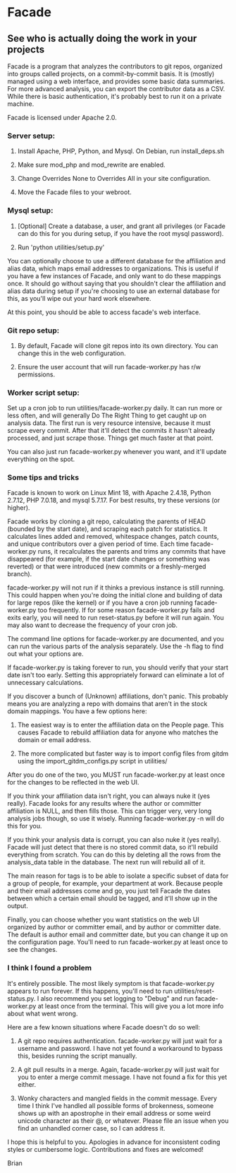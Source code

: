 # Facade
## See who is actually doing the work in your projects

Facade is a program that analyzes the contributors to git repos, organized into
groups called projects, on a commit-by-commit basis.  It is (mostly) managed
using a web interface, and provides some basic data summaries.  For more
advanced analysis, you can export the contributor data as a CSV.  While there is
basic authentication, it's probably best to run it on a private machine.

Facade is licensed under Apache 2.0.

### Server setup:

1. Install Apache, PHP, Python, and Mysql. On Debian, run install_deps.sh

2. Make sure mod_php and mod_rewrite are enabled.

3. Change Overrides None to Overrides All in your site configuration.

4. Move the Facade files to your webroot.

### Mysql setup:

1. [Optional] Create a database, a user, and grant all privileges (or Facade can
do this for you during setup, if you have the root mysql password).

2. Run 'python utilities/setup.py'

You can optionally choose to use a different database for the affiliation and
alias data, which maps email addresses to organizations. This is useful if you
have a few instances of Facade, and only want to do these mappings once. It
should go without saying that you shouldn't clear the affiliation and alias data
during setup if you're choosing to use an external database for this, as you'll
wipe out your hard work elsewhere.

At this point, you should be able to access facade's web interface.

### Git repo setup:

1. By default, Facade will clone git repos into its own directory. You can
change this in the web configuration.

2. Ensure the user account that will run facade-worker.py has r/w permissions.

### Worker script setup:

Set up a cron job to run utilities/facade-worker.py daily.  It can run more or
less often, and will generally Do The Right Thing to get caught up on analysis
data.  The first run is very resource intensive, because it must scrape every
commit.  After that it'll detect the commits it hasn't already processed, and
just scrape those.  Things get much faster at that point.

You can also just run facade-worker.py whenever you want, and it'll update
everything on the spot.

### Some tips and tricks

Facade is known to work on Linux Mint 18, with Apache 2.4.18, Python 2.7.12, PHP
7.0.18, and mysql 5.7.17. For best results, try these versions (or higher).

Facade works by cloning a git repo, calculating the parents of HEAD (bounded by
the start date), and scraping each patch for statistics. It calculates lines
added and removed, whitespace changes, patch counts, and unique contributors
over a given period of time. Each time facade-worker.py runs, it recalculates
the parents and trims any commits that have disappeared (for example, if the
start date changes or something was reverted) or that were introduced (new
commits or a freshly-merged branch).

facade-worker.py will not run if it thinks a previous instance is still running.
This could happen when you're doing the initial clone and building of data for
large repos (like the kernel) or if you have a cron job running facade-worker.py
too frequently.  If for some reason facade-worker.py fails and exits early, you
will need to run reset-status.py before it will run again.  You may also want to
decrease the frequency of your cron job.

The command line options for facade-worker.py are documented, and you can run
the various parts of the analysis separately. Use the -h flag to find out what
your options are.

If facade-worker.py is taking forever to run, you should verify that your start
date isn't too early.  Setting this appropriately forward can eliminate a lot of
unnecessary calculations.

If you discover a bunch of (Unknown) affiliations, don't panic. This probably
means you are analyzing a repo with domains that aren't in the stock domain
mappings.  You have a few options here:

1. The easiest way is to enter the affiliation data on the People page. This
causes Facade to rebuild affiliation data for anyone who matches the domain or
email address.

2. The more complicated but faster way is to import config files from gitdm
using the import_gitdm_configs.py script in utilities/

After you do one of the two, you MUST run facade-worker.py at least once for the
changes to be reflected in the web UI.

If you think your affiliation data isn't right, you can always nuke it (yes
really).  Facade looks for any results where the author or committer affiliation
is NULL, and then fills those.  This can trigger very, very long analysis jobs
though, so use it wisely.  Running facade-worker.py -n will do this for you.

If you think your analysis data is corrupt, you can also nuke it (yes really).
Facade will just detect that there is no stored commit data, so it'll rebuild
everything from scratch.  You can do this by deleting all the rows from the
analysis_data table in the database.  The next run will rebuild all of it.

The main reason for tags is to be able to isolate a specific subset of data for
a group of people, for example, your department at work.  Because people and
their email addresses come and go, you just tell Facade the dates between which
a certain email should be tagged, and it'll show up in the output.

Finally, you can choose whether you want statistics on the web UI organized by
author or committer email, and by author or committer date. The default is
author email and committer date, but you can change it up on the configuration
page. You'll need to run facade-worker.py at least once to see the changes.

### I think I found a problem

It's entirely possible. The most likely symptom is that facade-worker.py appears
to run forever. If this happens, you'll need to run utilities/reset-status.py. I
also recommend you set logging to "Debug" and run facade-worker.py at least once
from the terminal. This will give you a lot more info about what went wrong.

Here are a few known situations where Facade doesn't do so well:

1. A git repo requires authentication. facade-worker.py will just wait for a
username and password. I have not yet found a workaround to bypass this, besides
running the script manually.

2. A git pull results in a merge. Again, facade-worker.py will just wait for you
to enter a merge commit message. I have not found a fix for this yet either.

3. Wonky characters and mangled fields in the commit message. Every time I think
I've handled all possible forms of brokenness, someone shows up with an
apostrophe in their email address or some weird unicode character as their @, or
whatever. Please file an issue when you find an unhandled corner case, so I can
address it.

I hope this is helpful to you.  Apologies in advance for inconsistent coding
styles or cumbersome logic.  Contributions and fixes are welcomed!

Brian
